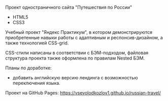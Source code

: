 Проект одностраничного сайта "Путешествия по России"

- HTML5
- CSS3

Учебный проект "Яндекс Практикум", в котором демонстрируются приобретенные навыки работы с адаптивным и респонсив-дизайном,
а также технологией CSS-grid.

CSS-стили написаны в соответствии с БЭМ-подходом, файловая структура проекта также оформлена по правилам Nested БЭМ.

Планы по доработке:
- добавить английскую версию лендинга с возможностью переключения языка.

Проект на GitHub Pages: https://vsevolodkozlov1.github.io/russian-travel/
